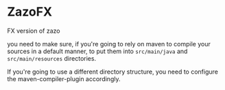 # ZazoFX
FX version of zazo


you need to make sure, if you're going to rely on maven to compile your sources in a default manner, to put them into 
`src/main/java` and `src/main/resources` directories.

If you're going to use a different directory structure, you need to configure the maven-compiler-plugin accordingly.